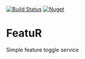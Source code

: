 [![Build Status](https://travis-ci.com/raulcanales/FeatuR.svg?branch=master)](https://travis-ci.com/raulcanales/FeatuR)
[![Nuget](https://img.shields.io/nuget/v/FeatuR)](https://img.shields.io/nuget/v/FeatuR)

# FeatuR
Simple feature toggle service
